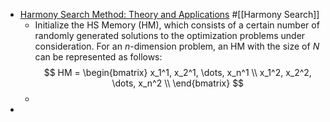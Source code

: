 - [Harmony Search Method: Theory and Applications](https://www.hindawi.com/journals/cin/2015/258491/) #[[Harmony Search]]
	- Initialize the HS Memory (HM), which consists of a certain number of randomly generated solutions to the optimization problems under consideration. For an $n$-dimension problem, an HM with the size of $N$ can be represented as follows:
	  $$
	  HM = 
	  \begin{bmatrix}
	  x_1^1, x_2^1, \dots, x_n^1 \\
	  x_1^2, x_2^2, \dots, x_n^2 \\
	  \end{bmatrix}
	  $$
	-
-